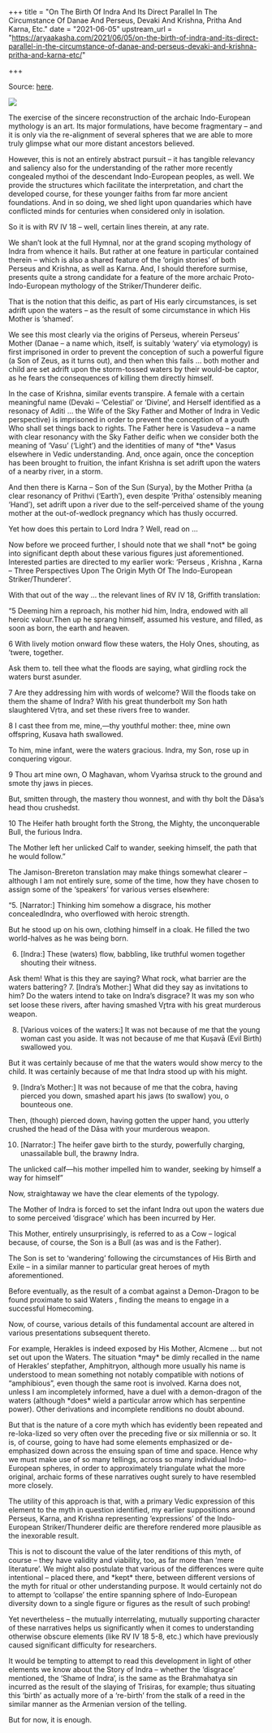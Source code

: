 +++
title = "On The Birth Of Indra And Its Direct Parallel In The Circumstance Of Danae And Perseus, Devaki And Krishna, Pritha And Karna, Etc."
date = "2021-06-05"
upstream_url = "https://aryaakasha.com/2021/06/05/on-the-birth-of-indra-and-its-direct-parallel-in-the-circumstance-of-danae-and-perseus-devaki-and-krishna-pritha-and-karna-etc/"

+++

Source: [here](https://aryaakasha.com/2021/06/05/on-the-birth-of-indra-and-its-direct-parallel-in-the-circumstance-of-danae-and-perseus-devaki-and-krishna-pritha-and-karna-etc/).

![](https://aryaakasha.files.wordpress.com/2021/06/671952-d81809df8cf8d5a5396b8344e797be54.jpg?w=432)

The exercise of the sincere reconstruction of the archaic Indo-European mythology is an art. Its major formulations, have become fragmentary – and it is only via the re-alignment of several spheres that we are able to more truly glimpse what our more distant ancestors believed.

However, this is not an entirely abstract pursuit – it has tangible relevancy and saliency also for the understanding of the rather more recently congealed mythoi of the descendant Indo-European peoples, as well. We provide the structures which facilitate the interpretation, and chart the developed course, for these younger faiths from far more ancient foundations. And in so doing, we shed light upon quandaries which have conflicted minds for centuries when considered only in isolation.

So it is with RV IV 18 – well, certain lines therein, at any rate.

We shan’t look at the full Hymnal, nor at the grand scoping mythology of Indra from whence it hails. But rather at one feature in particular contained therein – which is also a shared feature of the ‘origin stories’ of both Perseus and Krishna, as well as Karna. And, I should therefore surmise, presents quite a strong candidate for a feature of the more archaic Proto-Indo-European mythology of the Striker/Thunderer deific.

That is the notion that this deific, as part of His early circumstances, is set adrift upon the waters – as the result of some circumstance in which His Mother is ‘shamed’.

We see this most clearly via the origins of Perseus, wherein Perseus’ Mother (Danae – a name which, itself, is suitably ‘watery’ via etymology) is first imprisoned in order to prevent the conception of such a powerful figure (a Son of Zeus, as it turns out), and then when this fails … both mother and child are set adrift upon the storm-tossed waters by their would-be captor, as he fears the consequences of killing them directly himself.

In the case of Krishna, similar events transpire. A female with a certain meaningful name (Devaki – ‘Celestial’ or ‘Divine’, and Herself identified as a resonacy of Aditi … the Wife of the Sky Father and Mother of Indra in Vedic perspective) is imprisoned in order to prevent the conception of a youth Who shall set things back to rights. The Father here is Vasudeva – a name with clear resonancy with the Sky Father deific when we consider both the meaning of ‘Vasu’ (‘Light’) and the identities of many of \*the\* Vasus elsewhere in Vedic understanding. And, once again, once the conception has been brought to fruition, the infant Krishna is set adrift upon the waters of a nearby river, in a storm.

And then there is Karna – Son of the Sun (Surya), by the Mother Pritha (a clear resonancy of Prithvi (‘Earth’), even despite ‘Pritha’ ostensibly meaning ‘Hand’), set adrift upon a river due to the self-perceived shame of the young mother at the out-of-wedlock pregnancy which has thusly occurred.

Yet how does this pertain to Lord Indra ? Well, read on …

Now before we proceed further, I should note that we shall \*not\* be going into significant depth about these various figures just aforementioned. Interested parties are directed to my earlier work: ‘Perseus , Krishna , Karna – Three Perspectives Upon The Origin Myth Of The Indo-European Striker/Thunderer’.

With that out of the way … the relevant lines of RV IV 18, Griffith translation:

“5 Deeming him a reproach, his mother hid him, Indra, endowed with all heroic valour.Then up he sprang himself, assumed his vesture, and filled, as soon as born, the earth and heaven.

6 With lively motion onward flow these waters, the Holy Ones, shouting, as ’twere, together.

Ask them to. tell thee what the floods are saying, what girdling rock the waters burst asunder.

7 Are they addressing him with words of welcome? Will the floods take on them the shame of Indra? With his great thunderbolt my Son hath slaughtered Vṛtra, and set these rivers free to wander.

8 I cast thee from me, mine,—thy youthful mother: thee, mine own offspring, Kusava hath swallowed.

To him, mine infant, were the waters gracious. Indra, my Son, rose up in conquering vigour.

9 Thou art mine own, O Maghavan, whom Vyaṁsa struck to the ground and smote thy jaws in pieces.

But, smitten through, the mastery thou wonnest, and with thy bolt the Dāsa’s head thou crushedst.

10 The Heifer hath brought forth the Strong, the Mighty, the unconquerable Bull, the furious Indra.

The Mother left her unlicked Calf to wander, seeking himself, the path that he would follow.”

The Jamison-Brereton translation may make things somewhat clearer – although I am not entirely sure, some of the time, how they have chosen to assign some of the ‘speakers’ for various verses elsewhere:

“5. \[Narrator:\] Thinking him somehow a disgrace, his mother concealedIndra, who overflowed with heroic strength.

But he stood up on his own, clothing himself in a cloak. He filled the two world-halves as he was being born.

6. \[Indra:\] These (waters) flow, babbling, like truthful women together shouting their witness.

Ask them! What is this they are saying? What rock, what barrier are the waters battering? 7. \[Indra’s Mother:\] What did they say as invitations to him? Do the waters intend to take on Indra’s disgrace? It was my son who set loose these rivers, after having smashed Vr̥tra with his great murderous weapon.

8. \[Various voices of the waters:\] It was not because of me that the young woman cast you aside. It was not because of me that Kuṣavā (Evil Birth) swallowed you.

But it was certainly because of me that the waters would show mercy to the child. It was certainly because of me that Indra stood up with his might.

9. \[Indra’s Mother:\] It was not because of me that the cobra, having pierced you down, smashed apart his jaws (to swallow) you, o bounteous one.

Then, (though) pierced down, having gotten the upper hand, you utterly crushed the head of the Dāsa with your murderous weapon.

10. \[Narrator:\] The heifer gave birth to the sturdy, powerfully charging, unassailable bull, the brawny Indra.

The unlicked calf—his mother impelled him to wander, seeking by himself a way for himself”

Now, straightaway we have the clear elements of the typology.

The Mother of Indra is forced to set the infant Indra out upon the waters due to some perceived ‘disgrace’ which has been incurred by Her.

This Mother, entirely unsurprisingly, is referred to as a Cow – logical because, of course, the Son is a Bull (as was and is the Father).

The Son is set to ‘wandering’ following the circumstances of His Birth and Exile – in a similar manner to particular great heroes of myth aforementioned.

Before eventually, as the result of a combat against a Demon-Dragon to be found proximate to said Waters , finding the means to engage in a successful Homecoming.

Now, of course, various details of this fundamental account are altered in various presentations subsequent thereto.

For example, Herakles is indeed exposed by His Mother, Alcmene … but not set out upon the Waters. The situation \*may\* be dimly recalled in the name of Herakles’ stepfather, Amphitryon, although more usually his name is understood to mean something not notably compatible with notions of “amphibious”, even though the same root is involved. Karna does not, unless I am incompletely informed, have a duel with a demon-dragon of the waters (although \*does\* wield a particular arrow which has serpentine power). Other derivations and incomplete renditions no doubt abound.

But that is the nature of a core myth which has evidently been repeated and re-loka-lized so very often over the preceding five or six millennia or so. It is, of course, going to have had some elements emphasized or de-emphasized down across the ensuing span of time and space. Hence why we must make use of so many tellings, across so many individual Indo-European spheres, in order to approximately triangulate what the more original, archaic forms of these narratives ought surely to have resembled more closely.

The utility of this approach is that, with a primary Vedic expression of this element to the myth in question identified, my earlier suppositions around Perseus, Karna, and Krishna representing ‘expressions’ of the Indo-European Striker/Thunderer deific are therefore rendered more plausible as the inexorable result.

This is not to discount the value of the later renditions of this myth, of course – they have validity and viability, too, as far more than ‘mere literature’. We might also postulate that various of the differences were quite intentional – placed there, and \*kept\* there, between different versions of the myth for ritual or other understanding purpose. It would certainly not do to attempt to ‘collapse’ the entire spanning sphere of Indo-European diversity down to a single figure or figures as the result of such probing!

Yet nevertheless – the mutually interrelating, mutually supporting character of these narratives helps us significantly when it comes to understanding otherwise obscure elements (like RV IV 18 5-8, etc.) which have previously caused significant difficulty for researchers.

It would be tempting to attempt to read this development in light of other elements we know about the Story of Indra – whether the ‘disgrace’ mentioned, the ‘Shame of Indra’, is the same as the Brahmahatya sin incurred as the result of the slaying of Trisiras, for example; thus situating this ‘birth’ as actually more of a ‘re-birth’ from the stalk of a reed in the similar manner as the Armenian version of the telling.

But for now, it is enough.